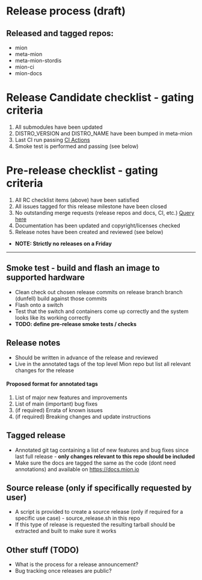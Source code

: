 # Release process (draft)

## Released and tagged repos:
- mion
- meta-mion
- meta-mion-stordis
- mion-ci
- mion-docs

# Release Candidate checklist - gating criteria
1. All submodules have been updated
1. DISTRO_VERSION and DISTRO_NAME have been bumped in meta-mion
1. Last CI run passing [CI Actions](https://github.com/APS-Networks/mion-ci/actions)
1. Smoke test is performed and passing (see below)

# Pre-release checklist - gating criteria
1. All RC checklist items (above) have been satisfied
1. All issues tagged for this release milestone have been closed
1. No outstanding merge requests (release repos and docs, CI, etc.) [Query here](https://github.com/pulls?q=is%3Aopen+is%3Apr+archived%3Afalse+user%3AAPS-Networks)
1. Documentation has been updated and copyright/licenses checked
1. Release notes have been created and reviewed (see below)

- **NOTE: Strictly no releases on a Friday**
***

## Smoke test - build and flash an image to supported hardware
- Clean check out chosen release commits on release branch branch (dunfell) build against those commits 
- Flash onto a switch
- Test that the switch and containers come up correctly and the system looks like its working correctly
- **TODO: define pre-release smoke tests / checks**

## Release notes
- Should be written in advance of the release and reviewed
- Live in the annotated tags of the top level Mion repo but list all relevant changes for the release

#### Proposed format for annotated tags
1. List of major new features and improvements
1. List of main (important) bug fixes
1. (if required) Errata of known issues
1. (if required) Breaking changes and update instructions

## Tagged release
- Annotated git tag containing a list of new features and bug fixes since last full release - **only changes relevant to this repo should be included**
- Make sure the docs are tagged the same as the code (dont need annotations) and available on https://docs.mion.io

## Source release (only if specifically requested by user)
- A script is provided to create a source release (only if required for a specific use case) - source_release.sh in this repo
- If this type of release is requested the resulting tarball should be extracted and built to make sure it works

## Other stuff (TODO)
- What is the process for a release announcement?
- Bug tracking once releases are public?
